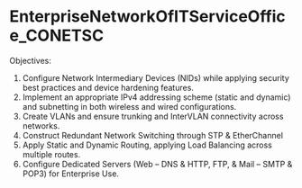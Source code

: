 # EnterpriseNetworkOfITServiceOffice_CONETSC
Objectives:
1. Configure Network Intermediary Devices (NIDs) while applying security best
practices and device hardening features.
2. Implement an appropriate IPv4 addressing scheme (static and dynamic) and
subnetting in both wireless and wired configurations.
3. Create VLANs and ensure trunking and InterVLAN connectivity across networks.
4. Construct Redundant Network Switching through STP & EtherChannel
5. Apply Static and Dynamic Routing, applying Load Balancing across multiple
routes.
6. Configure Dedicated Servers (Web – DNS & HTTP, FTP, & Mail – SMTP &
POP3) for Enterprise Use.
